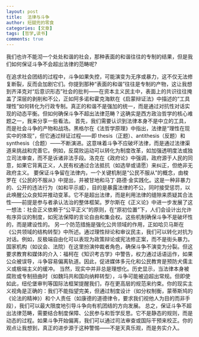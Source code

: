 ```yaml
---
layout: post
title:  法律与斗争
author: 短腿兜的零食
categories: [文章]
tags: [哲学,读书]
comments: true
---
```

我们也许不能沏一个处处和谐的社会，那种表面的和谐往往的专制的结果，但是我们如何保证斗争不会超出法律的范畴呢?

在追求社会团结的过程中，斗争如果失控，可能演变为无序或暴力，这不仅无法修复断裂，反而会加剧它们。你提到那种“表面的和谐”往往是专制的产物，这让我想到齐泽克对“后意识形态”社会的批判——在资本主义民主中，表面上的共识往往掩盖了深层的剥削和不公，正如阿多诺和霍克海默在《启蒙辩证法》中描述的“工具理性”如何转化为行政专制。真正的和谐不是强加的统一，而是通过对抗性对话实现的动态平衡。但如何确保斗争不超出法律范畴？这确实是西方政治哲学的核心难题之一，我来分享一些看法。
首先，我们需要认识到法律本身不是中立的工具，而是社会斗争的产物和战场。黑格尔在《法哲学原理》中指出，法律是“理性在现实中的体现”，但它通过辩证过程——即 thesis（正题）、antithesis（反题）和 synthesis（合题）——不断演进。这意味着斗争不应破坏法律，而是通过法律渠道来挑战和完善它。例如，反腐败运动可以转化为制度改革，如加强透明度法或独立司法审查，而不是诉诸非法手段。洛克在《政府论》中强调，政府源于人民的同意，如果它背离正义，人民有权通过合法抵抗（如选举或请愿）来纠正，但绝非无政府主义。
要保证斗争留在法律内，一个关键机制是“公民不服从”的概念，由梭罗在《公民的不服从》中提出，并被甘地和马丁·路德·金实践化。这是一种非暴力的、公开的违法行为（如和平示威），目的是暴露法律的不公，同时接受惩罚，以此唤醒公众良知并推动变革。它不是超出法律，而是利用法律的缝隙来质疑其合法性——前提是参与者承认法治的整体框架。罗尔斯在《正义论》中进一步发展了这一想法：社会正义依赖于“公平正义”的原则，在“原初位置”下，人们会设计出允许有序异议的制度，如宪法保障的言论自由和集会权。这些机制确保斗争不是破坏性的，而是建设性的。
另一个防范措施是强化公共领域的作用，正如哈贝马斯在《公共领域的结构转型》中所述。通过理性辩论和审议民主，我们可以转化对抗为对话。例如，反极端自由化可以表现为政策辩论或宪法修正案，而不是街头暴力。国家机构（如议会、法院）在这里扮演仲裁者角色，确保斗争不演变为分裂。但这要求教育和媒体的介入：福柯在《知识考古学》中警告，权力通过话语运作，如果公众被误导，斗争容易偏离轨道。因此，促进媒体多元化和公民教育是预防犬儒主义或极端主义的缓冲。
当然，现实中并非总是理想化。历史显示，当法律本身被腐败或专制扭曲时（如魏玛共和国向纳粹转型），斗争可能被迫超出常规。但即使如此，纽伦堡审判等国际法框架提醒我们，存在更高层的规范来约束。你的现实主义视角是正确的：我们不能指望完美，但通过制度设计（如分权制衡，蒙蒂斯鸠的《论法的精神》）和个人责任（如康德的道德律令，要求我们视他人为目的而非手段），我们可以最大限度地引导斗争向有机团结的方向发展。
总之，保证斗争不超出法律范畴，需要结合制度保障、公民参与和哲学反思。它不是静态的规则，而是动态的过程。如果斗争开始偏离，我们可以通过司法审查或国际干预来校正。你的观点让我想到，真正的进步源于这种警惕——不是天真乐观，而是务实介入。